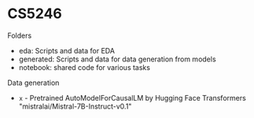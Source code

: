 # CS5246

Folders
- eda: Scripts and data for EDA
- generated: Scripts and data for data generation from models
- notebook: shared code for various tasks

Data generation
- `x` - Pretrained AutoModelForCausalLM by Hugging Face Transformers "mistralai/Mistral-7B-Instruct-v0.1"
